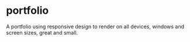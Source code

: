 # portfolio
A portfolio using responsive design to render on all devices, windows and screen sizes, great and small.
